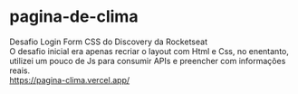 # pagina-de-clima
Desafio Login Form CSS do Discovery da Rocketseat <br>
O desafio inicial era apenas recriar o layout com Html e Css, no enentanto, utilizei um pouco de Js para consumir APIs e preencher com informações reais. <br>
https://pagina-clima.vercel.app/
